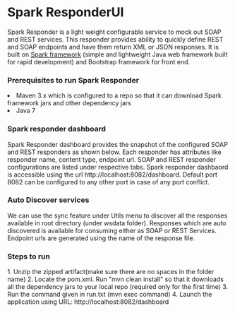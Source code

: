# Spark ResponderUI

Spark Responder is a light weight configurable service to mock out SOAP and REST services. 
This responder provides ability to quickly define REST and SOAP endpoints and have them return XML or JSON responses. 
It is built on <a href="http://sparkjava.com/">Spark framework</a> (simple and lightweight Java web framework built for rapid development)
and Bootstrap framework for front end.

<h3>Prerequisites to run Spark Responder</h3>
<li>Maven 3.x which is configured to a repo so that it can download Spark framework jars and other dependency jars</li> 
<li>Java 7</li>

<h3>Spark responder dashboard</h3>
Spark Responder dashboard provides the snapshot of the configured SOAP and REST responders as shown below. Each responder has attributes like responder name, 
content type, endpoint url. SOAP and REST responder configurations are listed under respective tabs.
Spark responder dashbaord is accessible using the url http://localhost:8082/dashboard. 
Default port 8082 can be configured to any other port in case of any port conflict.

<h3> Auto Discover services</h3>
We can use the sync feature under Utils menu to discover all the responses available in root directory (under wsdata folder).
Responses which are auto discovered is available for consuming either as SOAP or REST Services. Endpoint urls are generated using the name of the response file.

<h3> Steps to run</h3>
1. Unzip the zipped artifact(make sure there are no spaces in the folder name)
2. Locate the pom.xml. Run "mvn clean install" so that it downloads all the dependency jars to your local repo (required only for the first time)
3. Run the command given in run.txt (mvn exec command)
4. Launch the application using URL: http://localhost:8082/dashboard



